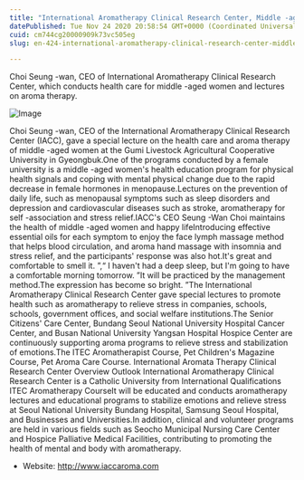 ```yaml
---
title: "International Aromatherapy Clinical Research Center, Middle -aged Women's Health Care and Aroma Therapy Special Lecture"
datePublished: Tue Nov 24 2020 20:58:54 GMT+0000 (Coordinated Universal Time)
cuid: cm744cg20000909k73vc505eg
slug: en-424-international-aromatherapy-clinical-research-center-middle-aged-womens-health-care-and-aroma-therapy-special-lecture

---
```



Choi Seung -wan, CEO of International Aromatherapy Clinical Research Center, which conducts health care for middle -aged women and lectures on aroma therapy.

![Image](https://cdn.hashnode.com/res/hashnode/image/upload/v1739498247111/1a7576ee-be2e-47b3-86d7-124067c6de13.jpeg)

Choi Seung -wan, CEO of the International Aromatherapy Clinical Research Center (IACC), gave a special lecture on the health care and aroma therapy of middle -aged women at the Gumi Livestock Agricultural Cooperative University in Gyeongbuk.One of the programs conducted by a female university is a middle -aged women's health education program for physical health signals and coping with mental physical change due to the rapid decrease in female hormones in menopause.Lectures on the prevention of daily life, such as menopausal symptoms such as sleep disorders and depression and cardiovascular diseases such as stroke, aromatherapy for self -association and stress relief.IACC's CEO Seung -Wan Choi maintains the health of middle -aged women and happy lifeIntroducing effective essential oils for each symptom to enjoy the face lymph massage method that helps blood circulation, and aroma hand massage with insomnia and stress relief, and the participants' response was also hot.It's great and comfortable to smell it. ”,“ I haven't had a deep sleep, but I'm going to have a comfortable morning tomorrow. ”It will be practiced by the management method.The expression has become so bright. ”The International Aromatherapy Clinical Research Center gave special lectures to promote health such as aromatherapy to relieve stress in companies, schools, schools, government offices, and social welfare institutions.The Senior Citizens' Care Center, Bundang Seoul National University Hospital Cancer Center, and Busan National University Yangsan Hospital Hospice Center are continuously supporting aroma programs to relieve stress and stabilization of emotions.The ITEC Aromatherapist Course, Pet Children's Magazine Course, Pet Aroma Care Course. International Aromata Therapy Clinical Research Center Overview Outlook International Aromatherapy Clinical Research Center is a Catholic University from International Qualifications ITEC Aromatherapy CourseIt will be educated and conducts aromatherapy lectures and educational programs to stabilize emotions and relieve stress at Seoul National University Bundang Hospital, Samsung Seoul Hospital, and Businesses and Universities.In addition, clinical and volunteer programs are held in various fields such as Seocho Municipal Nursing Care Center and Hospice Palliative Medical Facilities, contributing to promoting the health of mental and body with aromatherapy.

- Website: http://www.iaccaroma.com